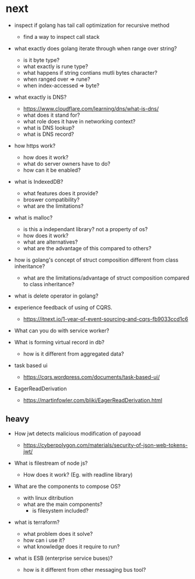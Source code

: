 # next
- inspect if golang has tail call optimization for recursive method
  - find a way to inspect call stack

- what exactly does golang iterate through when range over string?
  - is it byte type?
  - what exactly is rune type?
  - what happens if string contians mutli bytes character?
  - when ranged over => rune?
  - when index-accessed => byte?

- what exactly is DNS?
  - https://www.cloudflare.com/learning/dns/what-is-dns/
  - what does it stand for?
  - what role does it have in networking context?
  - what is DNS lookup?
  - what is DNS record?

- how https work?
  - how does it work?
  - what do server owners have to do?
  - how can it be enabled?

- what is IndexedDB?
  - what features does it provide?
  - broswer compatibility?
  - what are the limitations?

- what is malloc?
  - is this a independant library? not a property of os?
  - how does it work?
  - what are alternatives?
  - what are the advantage of this compared to others?

- how is golang's concept of struct composition different from class inheritance?
  - what are the limitations/advantage of struct composition compared to class inheritance?

- what is delete operator in golang?

- experience feedback of using of CQRS.
  - https://itnext.io/1-year-of-event-sourcing-and-cqrs-fb9033ccd1c6

- What can you do with service worker?

- What is forming virtual record in db?
  - how is it different from aggregated data?

- task based ui
  - https://cqrs.wordpress.com/documents/task-based-ui/

- EagerReadDerivation
  - https://martinfowler.com/bliki/EagerReadDerivation.html


## heavy
- How jwt detects malicious modification of payooad
  - https://cyberpolygon.com/materials/security-of-json-web-tokens-jwt/

- What is filestream of node js?
  - How does it work? (Eg. with readline library)

- What are the components to compose OS?
  - with linux ditribution
  - what are the main components?
    - is filesystem included?

- what is terraform?
  - what problem does it solve?
  - how can i use it?
  - what knowledge does it require to run?

- what is ESB (enterprise service buses)?
  - how is it different from other messaging bus tool?

